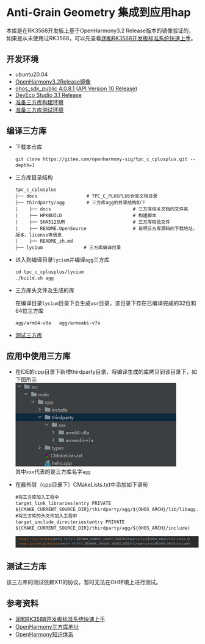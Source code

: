 # Anti-Grain Geometry 集成到应用hap

本库是在RK3568开发板上基于OpenHarmony3.2 Release版本的镜像验证的，如果是从未使用过RK3568，可以先查看[润和RK3568开发板标准系统快速上手](https://gitee.com/openharmony-sig/knowledge_demo_temp/tree/master/docs/rk3568_helloworld)。

## 开发环境

- ubuntu20.04
- [OpenHarmony3.2Release镜像](https://gitee.com/link?target=https%3A%2F%2Frepo.huaweicloud.com%2Fopenharmony%2Fos%2F3.2-Release%2Fdayu200_standard_arm32.tar.gz)
- [ohos_sdk_public 4.0.8.1 (API Version 10 Release)](https://gitee.com/link?target=http%3A%2F%2Fdownload.ci.openharmony.cn%2Fversion%2FMaster_Version%2FOpenHarmony_4.0.8.1%2F20230608_091058%2Fversion-Master_Version-OpenHarmony_4.0.8.1-20230608_091058-ohos-sdk-public.tar.gz)
- [DevEco Studio 3.1 Release](https://gitee.com/link?target=https%3A%2F%2Fcontentcenter-vali-drcn.dbankcdn.cn%2Fpvt_2%2FDeveloperAlliance_package_901_9%2F81%2Fv3%2FtgRUB84wR72nTfE8Ir_xMw%2Fdevecostudio-windows-3.1.0.501.zip%3FHW-CC-KV%3DV1%26HW-CC-Date%3D20230621T074329Z%26HW-CC-Expire%3D315360000%26HW-CC-Sign%3D22F6787DF6093ECB4D4E08F9379B114280E1F65DA710599E48EA38CB24F3DBF2)
- [准备三方库构建环境](../../../lycium/README.md#1编译环境准备)
- [准备三方库测试环境](../../../lycium/README.md#3ci环境准备)

## 编译三方库

- 下载本仓库

  ```shell
  git clone https://gitee.com/openharmony-sig/tpc_c_cplusplus.git --depth=1
  ```

- 三方库目录结构

  ```shell
  tpc_c_cplusplus
  ├── docs                  # TPC_C_PLUSPLUS仓库文档目录
  ├── thirdparty/agg        # 三方库agg的目录结构如下
  |    ├── docs                              # 三方库相关文档的文件夹
  |    ├── HPKBUILD                          # 构建脚本
  |    ├── SHA512SUM                         # 三方库校验文件
  |    ├── README.OpenSource                 # 说明三方库源码的下载地址，版本，license等信息
  |    ├── README_zh.md
  ├── lycium               # 三方库编译目录 

  ```

- 进入到编译目录`lycium`并编译`agg`三方库

  ```shell
  cd tpc_c_cplusplus/lycium
  ./build.sh agg
  ```

- 三方库头文件及生成的库

  在编译目录`lycium`目录下会生成`usr`目录，该目录下存在已编译完成的32位和64位三方库

  ```shell
  agg/arm64-v8a   agg/armeabi-v7a
  ```

- [测试三方库](#测试三方库)

## 应用中使用三方库

- 在IDE的cpp目录下新增thirdparty目录，将编译生成的库拷贝到该目录下，如下图所示
  &nbsp;![thirdparty_install_dir](../../thirdparty_template/docs/pic/xxx_install_dir.png)  <br>
  其中`xxx`代表的是三方库名字`agg`
- 在最外层（cpp目录下）CMakeLists.txt中添加如下语句

  ```shell
  #将三方库加入工程中
  target_link_libraries(entry PRIVATE ${CMAKE_CURRENT_SOURCE_DIR}/thirdparty/agg/${OHOS_ARCH}/lib/libagg.a)
  #将三方库的头文件加入工程中
  target_include_directories(entry PRIVATE ${CMAKE_CURRENT_SOURCE_DIR}/thirdparty/agg/${OHOS_ARCH}/include)
  ```

  ![thirdparty_usage](../../thirdparty_template/docs/pic/xxx_usage.png)

## 测试三方库

该三方库的测试依赖X11的协议，暂时无法在OH环境上进行测试。

## 参考资料

- [润和RK3568开发板标准系统快速上手](https://gitee.com/openharmony-sig/knowledge_demo_temp/tree/master/docs/rk3568_helloworld)
- [OpenHarmony三方库地址](https://gitee.com/openharmony-tpc)
- [OpenHarmony知识体系](https://gitee.com/openharmony-sig/knowledge)
